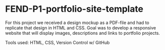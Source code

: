 # FEND-P1-portfolio-site-template

For this project we received a design mockup as a PDF-file and had to replicate that design in HTML and CSS. Goal was to develop a responsive website that will display images, descriptions and links to portfolio projects.

Tools used: HTML, CSS, Version Control w/ GitHub
